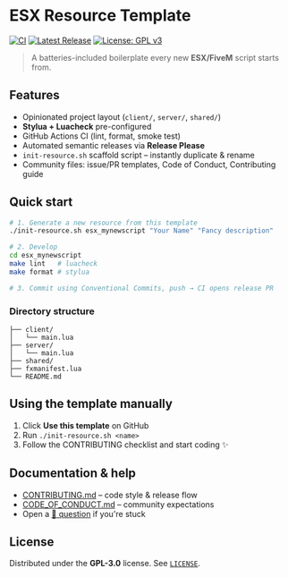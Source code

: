 # ESX Resource Template

[![CI](https://github.com/Mlcastor/esx_resource_template/actions/workflows/ci.yml/badge.svg?branch=main)](https://github.com/Mlcastor/esx_resource_template/actions/workflows/ci.yml)
[![Latest Release](https://img.shields.io/github/v/release/Mlcastor/esx_resource_template?sort=semver)](https://github.com/Mlcastor/esx_resource_template/releases/latest)
[![License: GPL v3](https://img.shields.io/badge/License-GPLv3-blue.svg)](LICENSE)

>A batteries-included boilerplate every new **ESX/FiveM** script starts from.

## Features

* Opinionated project layout (`client/`, `server/`, `shared/`)
* **Stylua + Luacheck** pre-configured
* GitHub Actions CI (lint, format, smoke test)
* Automated semantic releases via **Release Please**
* `init-resource.sh` scaffold script – instantly duplicate & rename
* Community files: issue/PR templates, Code of Conduct, Contributing guide

## Quick start

```bash
# 1. Generate a new resource from this template
./init-resource.sh esx_mynewscript "Your Name" "Fancy description"

# 2. Develop
cd esx_mynewscript
make lint   # luacheck
make format # stylua

# 3. Commit using Conventional Commits, push → CI opens release PR
```

### Directory structure

```
├── client/
│   └── main.lua
├── server/
│   └── main.lua
├── shared/
├── fxmanifest.lua
└── README.md
```

## Using the template manually

1. Click **Use this template** on GitHub
2. Run `./init-resource.sh <name>`
3. Follow the CONTRIBUTING checklist and start coding ✨

## Documentation & help

* [CONTRIBUTING.md](CONTRIBUTING.md) – code style & release flow
* [CODE_OF_CONDUCT.md](CODE_OF_CONDUCT.md) – community expectations
* Open a [📝 question](https://github.com/Mlcastor/esx_resource_template/issues/new?template=question.md) if you're stuck

## License

Distributed under the **GPL-3.0** license. See [`LICENSE`](LICENSE).